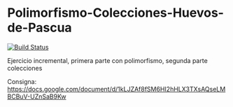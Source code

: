 # Polimorfismo-Colecciones-Huevos-de-Pascua
 
[![Build Status](https://github.com/wollok/polimorfismoColeccionesHuevosDePascua/actions/workflows/ci.yml/badge.svg)](https://github.com/wollok/polimorfismoColeccionesHuevosDePascua/actions/workflows/ci.yml)

Ejercicio incremental, primera parte con polimorfismo, segunda parte colecciones

Consigna: https://docs.google.com/document/d/1kLJZAf8fSM6HI2hHLX3TXsAQseLMBCBuV-UZnSaB9Kw
